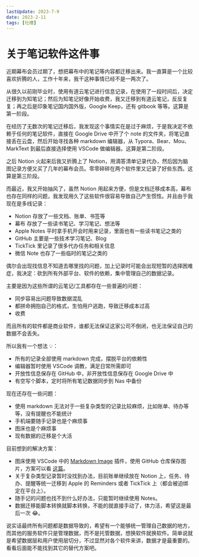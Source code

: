 ```yaml
---
lastUpdate: 2023-7-9
date: 2023-2-11
tags: [吐槽]
---
```


# 关于笔记软件这件事

近期幕布会员过期了，想把幕布中的笔记等内容都迁移出来。我一直算是一个比较喜欢折腾的人，工作十年来，我干这种事情已经不是一两次了。

从很久以前刚毕业时，使用有道云笔记进行信息记录，在使用了一段时间后，决定迁移到为知笔记；然后为知笔记好像开始收费，我又迁移到有道云笔记，反反复复；再之后是印象笔记国内国外版，Google Keep，还有 gitbook 等等。这算是第一阶段。

在经历了无数次的笔记迁移后，我发现这个事情实在是过于麻烦，于是我决定不依赖于任何的笔记软件，直接在 Google Drive 中开了个 note 的文件夹，将笔记直接丢在云盘，然后开始寻找各种 markdown 编辑器，从 Typora、Bear、Mou、MarkText 到最后直接选择使用 VSCode 做编辑器。这算是第二阶段。

之后 Notion 火起来后我又折腾上了 Notion，用滴答清单记录代办，然后因为脑图记录方便又买了几年的幕布会员。零零碎碎在两个软件里又记录了好些东西。这算是第三阶段。

而最近，我又开始抽风了，虽然 Notion 用起来方便，但是文档迁移成本高，幕布也存在同样的问题，我发现用久了这些软件很容易导致自己产生惯性。并且由于我现在是多线记录：

-   Notion 存放了一些文档、账单、书签等
-   幕布 存放了一些读书笔记、学习笔记、想法等
-   Apple Notes 平时拿手机开会时用来记录，里面也有一些读书笔记之类的
-   GitHub 主要是一些技术学习笔记、Blog
-   TickTick 里记录了很多代办任务和相关信息
-   微信 Note 也存了一些临时的笔记之类的

偶尔会出现找信息不知道去哪里找的问题，加上记录时可能会出现短暂的选择困难症，我决定：砍到所有外部平台、软件的依赖，集中管理自己的数据记录。

主要是因为这些所谓的云笔记/工具都存在一些普遍的问题：

-   同步容易出问题导致数据混乱
-   都拼命拥抱自己的格式，生怕用户逃跑，导致迁移成本过高
-   收费

而且所有的软件都是商业软件，谁都无法保证这家公司不倒闭，也无法保证自己的数据不会丢失。

所以我有一个想法 💡：

-   所有的记录全部使用 markdown 完成，摆脱平台的依赖性
-   编辑器暂时使用 VSCode 调教，满足日常所需即可
-   开放性信息保存在 GitHub 中，非开放性信息保存在 Google Drive 中
-   有空写个脚本，定时将所有笔记数据同步到 Nas 中备份

现在还存在一些问题：

-   使用 markdown 无法对于一些复杂类型的记录比较麻烦，比如账单、待办等等，没有提醒也不能统计
-   手机端要随手记录也是个麻烦事
-   图床也是个麻烦事
-   现有数据的迁移是个大活

目前想到的解决方案：

-   图床使用 VSCode 中的 [Markdown Image](https://marketplace.visualstudio.com/items?itemName=hancel.markdown-image) 插件，使用 GitHub 仓库保存图片，方案可以看 [这篇](./vscode-markdown-image-upload.md)。
-   关于复杂类型记录暂时没找到办法，目前账单继续放在 Notion 上，任务、待办、提醒等统一迁移到 Apple 的 Reminders 或者 TickTick 上（都会被迫绑定在平台上）。
-   随手记的问题也找不到什么好办法，只能暂时继续使用 Notes。
-   数据迁移能脚本转换就脚本转换，不能的就直接手动了，体力活，希望这是最后一次 😂。

说实话最终所有问题都是数据导致的，希望有一个能够统一管理自己数据的地方，而其他的服务软件只是管理数据，而不是托管数据，想换软件就换软件。简单说就是希望数据层和用户使用层切分，不过显然对各个软件来讲，数据才是最重要的。看看后面能不能找到其它的替代方案吧。
